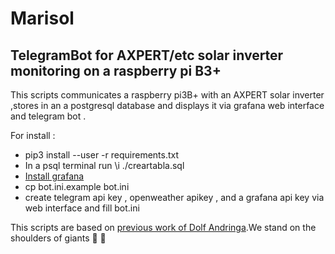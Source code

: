 # Marisol
## TelegramBot for AXPERT/etc solar inverter monitoring on a raspberry pi B3+

This scripts communicates a raspberry pi3B+ with an AXPERT solar inverter ,stores in an a postgresql database and displays it via grafana web interface and telegram bot .

For install : 
  * pip3 install --user -r requirements.txt 
  * In a psql terminal run \i ./creartabla.sql
  * [Install grafana](http://pdacontroles.com/instalacion-completa-dashboard-grafana-en-raspberry-pi-3-b-b/)
  * cp bot.ini.example bot.ini 
  * create telegram api key , openweather apikey , and a grafana api key via web interface and fill bot.ini 
  
This scripts are based on [previous work of Dolf Andringa](http://allican.be/blog/2017/01/28/reverse-engineering-cypress-serial-usb.html).We stand on the shoulders of giants :muscle: :metal:


